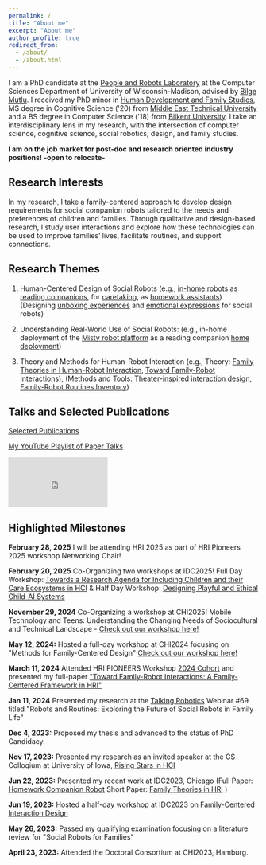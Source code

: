 ```yaml
---
permalink: /
title: "About me"
excerpt: "About me"
author_profile: true
redirect_from: 
  - /about/
  - /about.html
---
```


I am a PhD candidate at the [People and Robots Laboratory](https://peopleandrobots.wisc.edu/staff/cagiltay-bengisu/) at the Computer Sciences Department of University of Wisconsin-Madison, advised by [Bilge Mutlu](http://bilgemutlu.com). I received my PhD minor in [Human Development and Family Studies](https://humanecology.wisc.edu/academics/graduate-programs/human-development-family-studies/), MS degree in Cognitive Science ('20) from [Middle East Technical University](https://cogs.metu.edu.tr/en) and a BS degree in Computer Science ('18) from [Bilkent University](https://w3.cs.bilkent.edu.tr). I take an interdisciplinary lens in my research, with the intersection of computer science, cognitive science, social robotics, design, and family studies.

**I am on the job market for post-doc and research oriented industry positions! -open to relocate-**

## Research Interests
In my research, I take a family-centered approach to develop design requirements for social companion robots tailored to the needs and preferences of children and families. Through qualitative and design-based research, I study user interactions and explore how these technologies can be used to improve families’ lives, facilitate routines, and support connections.

## Research Themes
1) Human-Centered Design of Social Robots (e.g., [in-home robots](https://bengisucagiltay.github.io/publications/IDC20) as [reading companions](https://bengisucagiltay.github.io/publications/IDC22), for [caretaking](https://bengisucagiltay.github.io/publications/IDC22short), as [homework assistants](https://bengisucagiltay.github.io/publications/IDC23)) (Designing [unboxing experiences](https://bengisucagiltay.github.io/publications/CHI22) and [emotional expressions](https://bengisucagiltay.github.io/publications/IDC21) for social robots)

2) Understanding Real-World Use of Social Robots:  (e.g., in-home deployment of the [Misty robot platform](https://www.mistyrobotics.com/research) as a reading companion [home deployment](https://bengisucagiltay.github.io/publications/HRI23))

3) Theory and Methods for Human-Robot Interaction (e.g., Theory: [Family Theories in Human-Robot Interaction](https://bengisucagiltay.github.io/publications/IDC23-short), [Toward Family-Robot Interactions](https://bengisucagiltay.com/publications/HRI24)), (Methods and Tools: [Theater-inspired interaction design](https://bengisucagiltay.com/publications/DIS24), [Family-Robot Routines Inventory](https://bengisucagiltay.com/publications/ROMAN24))

<!-- <img src="/images/ResearchThemes.png"  width="500" height="500">  -->

## Talks and Selected Publications

[Selected Publications](https://bengisucagiltay.github.io/publications/)

[My YouTube Playlist of Paper Talks](https://youtube.com/playlist?list=PL5pl7-dRbTJx9rgF5OlYDVQVks_WQ-8BS)

<iframe width="200" height="100" src="https://www.youtube.com/embed/videoseries?list=PL5pl7-dRbTJx9rgF5OlYDVQVks_WQ-8BS" title="YouTube video player" frameborder="0" allow="accelerometer; autoplay; clipboard-write; encrypted-media; gyroscope; picture-in-picture; web-share" allowfullscreen></iframe>

## Highlighted Milestones

**February 28, 2025** I will be attending HRI 2025 as part of HRI Pioneers 2025 workshop Networking Chair! 

**February 20, 2025** Co-Organizing two workshops at IDC2025! Full Day Workshop: [Towards a Research Agenda for Including Children and their Care Ecosystems in HCI](https://sites.google.com/view/idc25-ecocare/home) & Half Day Workshop: [Designing Playful and Ethical Child-AI Systems](https://sites.google.com/iu.edu/idc-2025-workshop/home)

**November 29, 2024** Co-Organizing a workshop at CHI2025! Mobile Technology and Teens:
Understanding the Changing Needs of Sociocultural and Technical Landscape - [Check out our workshop here!](https://mobiletechteens-chi2025.github.io)

**May 12, 2024:** Hosted a full-day workshop at CHI2024 focusing on "Methods for Family-Centered Design" [Check out our workshop here!](https://sites.google.com/view/familycentereddesignchi2024/home)

**March 11, 2024** Attended HRI PIONEERS Workshop [2024 Cohort](https://hripioneers.org/participants) and presented my full-paper ["Toward Family-Robot Interactions: A Family-Centered Framework in HRI"](https://bengisucagiltay.github.io/files/HRI24_theory_Cagiltay.pdf)

**Jan 11, 2024** Presented my research at the [Talking Robotics](https://talking-robotics.github.io) Webinar #69 titled "Robots and Routines: Exploring the Future of Social Robots in Family Life"

**Dec 4, 2023:** Proposed my thesis and advanced to the status of PhD Candidacy.

**Nov 17, 2023:** Presented my research as an invited speaker at the CS Colloqium at University of Iowa, [Rising Stars in HCI](https://cs.uiowa.edu/event/130806/0)

**Jun 22, 2023:** Presented my recent work at IDC2023, Chicago (Full Paper: [Homework Companion Robot](https://bengisucagiltay.github.io/publications/IDC23) Short Paper: [Family Theories in HRI](https://bengisucagiltay.github.io/publications/IDC23-short) )

**Jun 19, 2023:** Hosted a half-day workshop at IDC2023 on [Family-Centered Interaction Design](http://bit.ly/idc23fcid)

**May 26, 2023:** Passed my qualifying examination focusing on a literature review for "Social Robots for Families"

**April 23, 2023:** Attended the Doctoral Consortium at CHI2023, Hamburg.
